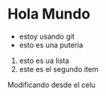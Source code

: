 Hola Mundo
==========

* estoy usando git
* esto es una puteria 
1. esto es ua lista
2. este es el segundo item

Modificando desde el celu 
